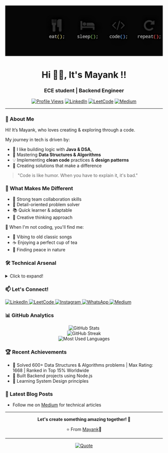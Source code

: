 ![logo](https://github.com/mayank1327/mayank1327/blob/main/codeWord3.jpeg)

<h1 align="center"> Hi 🙋‍♂️, It's Mayank !! </h1>
<h3 align="center">ECE student | Backend Engineer </h3>

<div align="center">
  
  [![Profile Views](https://komarev.com/ghpvc/?username=mayank1327&label=Profile%20views&color=0e75b6&style=flat)](https://github.com/mayank1327)
  [![LinkedIn](https://img.shields.io/badge/LinkedIn-Connect-blue)](https://linkedin.com/in/mayank1327)
  [![LeetCode](https://img.shields.io/badge/LeetCode-Profile-orange)](https://leetcode.com/mayank1327/)
  [![Medium](https://img.shields.io/badge/Medium-Follow-green)](https://medium.com/@mayank1327)
  
</div>

---

### 🦦 About Me

Hi! It’s Mayank, who loves creating & exploring through a code.

My journey in tech is driven by:
- 🔭 I like building logic with **Java & DSA**,
- 🌱 Mastering **Data Structures & Algorithms**
- 💡 Implementing **clean code** practices & **design patterns**
- 🎯 Creating solutions that make a difference

> "Code is like humor. When you have to explain it, it's bad." 

### 👀 What Makes Me Different

- 🤝 Strong team collaboration skills
- 🎯 Detail-oriented problem solver
- 📚 Quick learner & adaptable
- 💭 Creative thinking approach


🥂 When I'm not coding, you'll find me:

- 🎵 Vibing to old classic songs
- ☕ Enjoying a perfect cup of tea
- 🌿 Finding peace in nature

### 🛠 Technical Arsenal

<details>
<summary>Click to expand!</summary>

#### Programming Languages
```
- Java (Advanced)
- JavaScript (Proficient)
- C++ (Intermediate)
```

#### Web Development
```
Frontend:
- React.js
- HTML5 & CSS3
- Material-UI
- Tailwind CSS
- Bootstrap

Backend:
- Node.js
- Express.js
- RESTful APIs
```

#### Databases
```
- MongoDB
- MySQL
```

#### Tools & Technologies
```
- Git & GitHub
- Postman
- VS Code
- Eclipse
```

#### Computer Science Fundamentals
```
- Data Structures
- Algorithms
- Object-Oriented Programming
- Design Patterns
- System Design (Basic)
```
</details>

### 📫 Let's Connect!

<p align="left">
  <!-- LinkedIn -->
  <a href="https://linkedin.com/in/mayank1327" target="_blank">
    <img src="https://raw.githubusercontent.com/rahuldkjain/github-profile-readme-generator/master/src/images/icons/Social/linked-in-alt.svg" alt="LinkedIn" height="20" width="20"/>
  </a>
  
  <!-- LeetCode -->
  <a href="https://leetcode.com/mayank1327/" target="_blank">
    <img src="https://upload.wikimedia.org/wikipedia/commons/1/19/LeetCode_logo_black.png" alt="LeetCode" height="20" width="20"/>
  </a>
  
  <!-- Instagram -->
  <a href="https://instagram.com/kanaporwal_" target="_blank">
    <img src="https://upload.wikimedia.org/wikipedia/commons/a/a5/Instagram_icon.png" alt="Instagram" height="20" width="20"/>
  </a>

  <!-- WhatsApp -->
  <a href="https://wa.me/917898951327" target="_blank">
    <img src="https://upload.wikimedia.org/wikipedia/commons/6/6b/WhatsApp.svg" alt="WhatsApp" height="20" width="20"/>
  </a>
  
  <!-- Medium -->
  <a href="https://medium.com/@mayank1327" target="_blank">
    <img src="https://cdn.iconscout.com/icon/free/png-256/medium-47-433633.png" alt="Medium" height="20" width="20"/>
  </a>
</p>

### 📊 GitHub Analytics

<div align="center">
  <img src="https://github-readme-stats.vercel.app/api?username=mayank1327&show_icons=true&theme=radical" alt="GitHub Stats" />
  <br/>
  <img src="https://github-readme-streak-stats.herokuapp.com/?user=mayank1327&theme=radical" alt="GitHub Streak" />
  <br/>
  <img src="https://github-readme-stats.vercel.app/api/top-langs/?username=mayank1327&layout=compact&theme=radical" alt="Most Used Languages" />
</div>

### 🏆 Recent Achievements

- 🐣 Solved 600+ Data Structures & Algorithms problems | Max Rating: 1668 | Ranked in Top 15% Worldwide
- 🐒 Built Backend projects using Node.js
- 🦦 Learning System Design principles

### 📝 Latest Blog Posts
<!-- BLOG-POST-LIST:START -->
- Follow me on [Medium](https://medium.com/@mayank1327) for technical articles
<!-- BLOG-POST-LIST:END -->

---

<div align="center">
  <b>Let's create something amazing together! 🚀</b>
  
  ⭐️ From [Mayank](https://github.com/mayank1327)🍁
</div>

---

<div align="center">
  
  [![Quote](https://quotes-github-readme.vercel.app/api?type=horizontal&theme=radical)](https://github.com/mayank1327)
  
</div>

